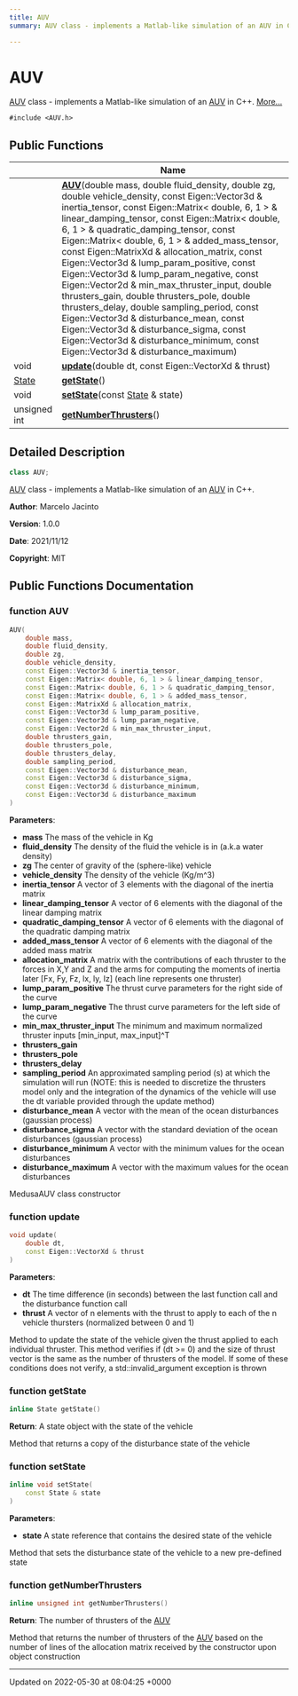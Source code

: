 ```yaml
---
title: AUV
summary: AUV class - implements a Matlab-like simulation of an AUV in C++. 

---
```


# AUV



[AUV]() class - implements a Matlab-like simulation of an [AUV]() in C++.  [More...](#detailed-description)


`#include <AUV.h>`

## Public Functions

|                | Name           |
| -------------- | -------------- |
| | **[AUV](/medusa_base/api/markdown/medusa_sim/auv_sim/Classes/classAUV/#function-auv)**(double mass, double fluid_density, double zg, double vehicle_density, const Eigen::Vector3d & inertia_tensor, const Eigen::Matrix< double, 6, 1 > & linear_damping_tensor, const Eigen::Matrix< double, 6, 1 > & quadratic_damping_tensor, const Eigen::Matrix< double, 6, 1 > & added_mass_tensor, const Eigen::MatrixXd & allocation_matrix, const Eigen::Vector3d & lump_param_positive, const Eigen::Vector3d & lump_param_negative, const Eigen::Vector2d & min_max_thruster_input, double thrusters_gain, double thrusters_pole, double thrusters_delay, double sampling_period, const Eigen::Vector3d & disturbance_mean, const Eigen::Vector3d & disturbance_sigma, const Eigen::Vector3d & disturbance_minimum, const Eigen::Vector3d & disturbance_maximum) |
| void | **[update](/medusa_base/api/markdown/medusa_sim/auv_sim/Classes/classAUV/#function-update)**(double dt, const Eigen::VectorXd & thrust) |
| [State](/medusa_base/api/markdown/medusa_sim/auv_sim/Classes/structState/) | **[getState](/medusa_base/api/markdown/medusa_sim/auv_sim/Classes/classAUV/#function-getstate)**() |
| void | **[setState](/medusa_base/api/markdown/medusa_sim/auv_sim/Classes/classAUV/#function-setstate)**(const [State](/medusa_base/api/markdown/medusa_sim/auv_sim/Classes/structState/) & state) |
| unsigned int | **[getNumberThrusters](/medusa_base/api/markdown/medusa_sim/auv_sim/Classes/classAUV/#function-getnumberthrusters)**() |

## Detailed Description

```cpp
class AUV;
```

[AUV]() class - implements a Matlab-like simulation of an [AUV]() in C++. 

**Author**: Marcelo Jacinto 

**Version**: 1.0.0 

**Date**: 2021/11/12 

**Copyright**: MIT 
## Public Functions Documentation

### function AUV

```cpp
AUV(
    double mass,
    double fluid_density,
    double zg,
    double vehicle_density,
    const Eigen::Vector3d & inertia_tensor,
    const Eigen::Matrix< double, 6, 1 > & linear_damping_tensor,
    const Eigen::Matrix< double, 6, 1 > & quadratic_damping_tensor,
    const Eigen::Matrix< double, 6, 1 > & added_mass_tensor,
    const Eigen::MatrixXd & allocation_matrix,
    const Eigen::Vector3d & lump_param_positive,
    const Eigen::Vector3d & lump_param_negative,
    const Eigen::Vector2d & min_max_thruster_input,
    double thrusters_gain,
    double thrusters_pole,
    double thrusters_delay,
    double sampling_period,
    const Eigen::Vector3d & disturbance_mean,
    const Eigen::Vector3d & disturbance_sigma,
    const Eigen::Vector3d & disturbance_minimum,
    const Eigen::Vector3d & disturbance_maximum
)
```


**Parameters**: 

  * **mass** The mass of the vehicle in Kg 
  * **fluid_density** The density of the fluid the vehicle is in (a.k.a water density) 
  * **zg** The center of gravity of the (sphere-like) vehicle 
  * **vehicle_density** The density of the vehicle (Kg/m^3) 
  * **inertia_tensor** A vector of 3 elements with the diagonal of the inertia matrix 
  * **linear_damping_tensor** A vector of 6 elements with the diagonal of the linear damping matrix 
  * **quadratic_damping_tensor** A vector of 6 elements with the diagonal of the quadratic damping matrix 
  * **added_mass_tensor** A vector of 6 elements with the diagonal of the added mass matrix 
  * **allocation_matrix** A matrix with the contributions of each thruster to the forces in X,Y and Z and the arms for computing the moments of inertia later [Fx, Fy, Fz, lx, ly, lz] (each line represents one thruster) 
  * **lump_param_positive** The thrust curve parameters for the right side of the curve 
  * **lump_param_negative** The thrust curve parameters for the left side of the curve 
  * **min_max_thruster_input** The minimum and maximum normalized thruster inputs [min_input, max_input]^T 
  * **thrusters_gain** 
  * **thrusters_pole** 
  * **thrusters_delay** 
  * **sampling_period** An approximated sampling period (s) at which the simulation will run (NOTE: this is needed to discretize the thrusters model only and the integration of the dynamics of the vehicle will use the dt variable provided through the update method) 
  * **disturbance_mean** A vector with the mean of the ocean disturbances (gaussian process) 
  * **disturbance_sigma** A vector with the standard deviation of the ocean disturbances (gaussian process) 
  * **disturbance_minimum** A vector with the minimum values for the ocean disturbances 
  * **disturbance_maximum** A vector with the maximum values for the ocean disturbances 


MedusaAUV class constructor 


### function update

```cpp
void update(
    double dt,
    const Eigen::VectorXd & thrust
)
```


**Parameters**: 

  * **dt** The time difference (in seconds) between the last function call and the disturbance function call 
  * **thrust** A vector of n elements with the thrust to apply to each of the n vehicle thursters (normalized between 0 and 1) 


Method to update the state of the vehicle given the thrust applied to each individual thruster. This method verifies if (dt >= 0) and the size of thrust vector is the same as the number of thrusters of the model. If some of these conditions does not verify, a std::invalid_argument exception is thrown


### function getState

```cpp
inline State getState()
```


**Return**: A state object with the state of the vehicle 

Method that returns a copy of the disturbance state of the vehicle 


### function setState

```cpp
inline void setState(
    const State & state
)
```


**Parameters**: 

  * **state** A state reference that contains the desired state of the vehicle 


Method that sets the disturbance state of the vehicle to a new pre-defined state 


### function getNumberThrusters

```cpp
inline unsigned int getNumberThrusters()
```


**Return**: The number of thrusters of the [AUV](/medusa_base/api/markdown/medusa_sim/auv_sim/Classes/classAUV/)

Method that returns the number of thrusters of the [AUV](/medusa_base/api/markdown/medusa_sim/auv_sim/Classes/classAUV/) based on the number of lines of the allocation matrix received by the constructor upon object construction 


-------------------------------

Updated on 2022-05-30 at 08:04:25 +0000